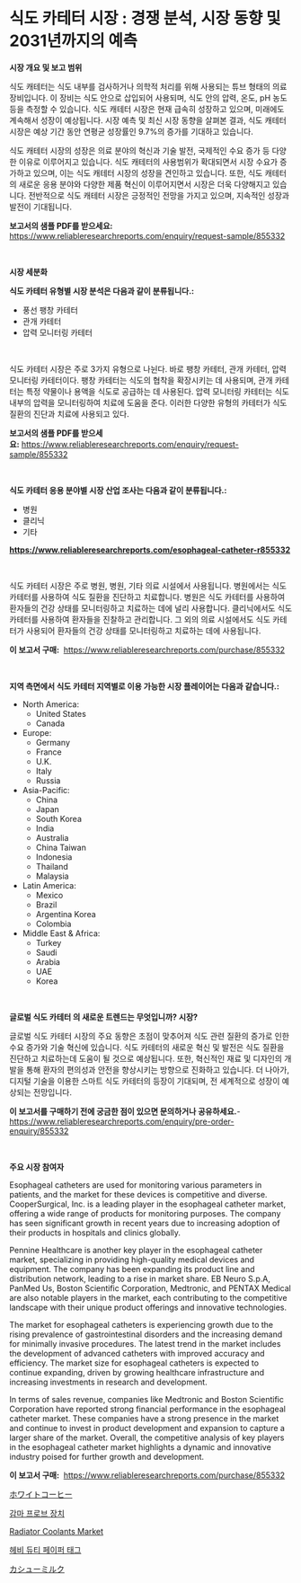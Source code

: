 <p><h1>식도 카테터 시장 : 경쟁 분석, 시장 동향 및 2031년까지의 예측</h1></p><p><strong>시장 개요 및 보고 범위</strong></p>
<p><p>식도 캐테터는 식도 내부를 검사하거나 의학적 처리를 위해 사용되는 튜브 형태의 의료 장비입니다. 이 장비는 식도 안으로 삽입되어 사용되며, 식도 안의 압력, 온도, pH 농도 등을 측정할 수 있습니다. 식도 캐테터 시장은 현재 급속히 성장하고 있으며, 미래에도 계속해서 성장이 예상됩니다. 시장 예측 및 최신 시장 동향을 살펴본 결과, 식도 캐테터 시장은 예상 기간 동안 연평균 성장률인 9.7%의 증가를 기대하고 있습니다.</p><p>식도 캐테터 시장의 성장은 의료 분야의 혁신과 기술 발전, 국제적인 수요 증가 등 다양한 이유로 이루어지고 있습니다. 식도 캐테터의 사용범위가 확대되면서 시장 수요가 증가하고 있으며, 이는 식도 캐테터 시장의 성장을 견인하고 있습니다. 또한, 식도 캐테터의 새로운 응용 분야와 다양한 제품 혁신이 이루어지면서 시장은 더욱 다양해지고 있습니다. 전반적으로 식도 캐테터 시장은 긍정적인 전망을 가지고 있으며, 지속적인 성장과 발전이 기대됩니다.</p></p>
<p><strong>보고서의 샘플 PDF를 받으세요:</strong> <a href="https://www.reliableresearchreports.com/enquiry/request-sample/855332">https://www.reliableresearchreports.com/enquiry/request-sample/855332</a></p>
<p>&nbsp;</p>
<p><strong>시장 세분화</strong></p>
<p><strong>식도 카테터 유형별 시장 분석은 다음과 같이 분류됩니다.:</strong></p>
<p><ul><li>풍선 팽창 카테터</li><li>관개 카테터</li><li>압력 모니터링 카테터</li></ul></p>
<p>&nbsp;</p>
<p><p>식도 카테터 시장은 주로 3가지 유형으로 나뉜다. 바로 팽창 카테터, 관개 카테터, 압력 모니터링 카테터이다. 팽창 카테터는 식도의 협착을 확장시키는 데 사용되며, 관개 카테터는 특정 약물이나 용액을 식도로 공급하는 데 사용된다. 압력 모니터링 카테터는 식도 내부의 압력을 모니터링하여 치료에 도움을 준다. 이러한 다양한 유형의 카테터가 식도 질환의 진단과 치료에 사용되고 있다.</p></p>
<p><strong>보고서의 샘플 PDF를 받으세요:</strong>&nbsp;<a href="https://www.reliableresearchreports.com/enquiry/request-sample/855332">https://www.reliableresearchreports.com/enquiry/request-sample/855332</a></p>
<p>&nbsp;</p>
<p><strong> 식도 카테터 응용 분야별 시장 산업 조사는 다음과 같이 분류됩니다.:</strong></p>
<p><ul><li>병원</li><li>클리닉</li><li>기타</li></ul></p>
<p><strong><a href="https://www.reliableresearchreports.com/esophageal-catheter-r855332">https://www.reliableresearchreports.com/esophageal-catheter-r855332</a></strong></p>
<p>&nbsp;</p>
<p><p>식도 카테터 시장은 주로 병원, 병원, 기타 의료 시설에서 사용됩니다. 병원에서는 식도 카테터를 사용하여 식도 질환을 진단하고 치료합니다. 병원은 식도 카테터를 사용하여 환자들의 건강 상태를 모니터링하고 치료하는 데에 널리 사용합니다. 클리닉에서도 식도 카테터를 사용하여 환자들을 진찰하고 관리합니다. 그 외의 의료 시설에서도 식도 카테터가 사용되어 환자들의 건강 상태를 모니터링하고 치료하는 데에 사용됩니다.</p></p>
<p><strong>이 보고서 구매:</strong>&nbsp; <a href="https://www.reliableresearchreports.com/purchase/855332">https://www.reliableresearchreports.com/purchase/855332</a></p>
<p>&nbsp;</p>
<p><strong>지역 측면에서 식도 카테터 지역별로 이용 가능한 시장 플레이어는 다음과 같습니다.:</strong></p>
<p><ul>
    <li>
        North America:
        <ul>
            <li>United States</li>
            <li>Canada</li>
        </ul>
    </li>
    <li>
        Europe:
        <ul>
            <li>Germany</li>
            <li>France</li>
            <li>U.K.</li>
            <li>Italy</li>
            <li>Russia</li>
        </ul>
    </li>
    <li>
        Asia-Pacific:
        <ul>
            <li>China</li>
            <li>Japan</li>
            <li>South Korea</li>
            <li>India</li>
            <li>Australia</li>
            <li>China Taiwan</li>
            <li>Indonesia</li>
            <li>Thailand</li>
            <li>Malaysia</li>
        </ul>
    </li>
    <li>
        Latin America:
        <ul>
            <li>Mexico</li>
            <li>Brazil</li>
            <li>Argentina Korea</li>
            <li>Colombia</li>
        </ul>
    </li>
    <li>
        Middle East & Africa:
        <ul>
            <li>Turkey</li>
            <li>Saudi</li>
            <li>Arabia</li>
            <li>UAE</li>
            <li>Korea</li>
        </ul>
    </li>
    </ul></p>
<p>&nbsp;</p>
<p><strong>글로벌 식도 카테터 의 새로운 트렌드는 무엇입니까? 시장?</strong></p>
<p><p>글로벌 식도 카테터 시장의 주요 동향은 초점이 맞추어져 식도 관련 질환의 증가로 인한 수요 증가와 기술 혁신에 있습니다. 식도 카테터의 새로운 혁신 및 발전은 식도 질환을 진단하고 치료하는데 도움이 될 것으로 예상됩니다. 또한, 혁신적인 재료 및 디자인의 개발을 통해 환자의 편의성과 안전을 향상시키는 방향으로 진화하고 있습니다. 더 나아가, 디지털 기술을 이용한 스마트 식도 카테터의 등장이 기대되며, 전 세계적으로 성장이 예상되는 전망입니다.</p></p>
<p><strong>이 보고서를 구매하기 전에 궁금한 점이 있으면 문의하거나 공유하세요.</strong>- <a href="https://www.reliableresearchreports.com/enquiry/pre-order-enquiry/855332">https://www.reliableresearchreports.com/enquiry/pre-order-enquiry/855332</a></p>
<p>&nbsp;</p>
<p><strong>주요 시장 참여자</strong></p>
<p><p>Esophageal catheters are used for monitoring various parameters in patients, and the market for these devices is competitive and diverse. CooperSurgical, Inc. is a leading player in the esophageal catheter market, offering a wide range of products for monitoring purposes. The company has seen significant growth in recent years due to increasing adoption of their products in hospitals and clinics globally.</p><p>Pennine Healthcare is another key player in the esophageal catheter market, specializing in providing high-quality medical devices and equipment. The company has been expanding its product line and distribution network, leading to a rise in market share. EB Neuro S.p.A, PanMed Us, Boston Scientific Corporation, Medtronic, and PENTAX Medical are also notable players in the market, each contributing to the competitive landscape with their unique product offerings and innovative technologies.</p><p>The market for esophageal catheters is experiencing growth due to the rising prevalence of gastrointestinal disorders and the increasing demand for minimally invasive procedures. The latest trend in the market includes the development of advanced catheters with improved accuracy and efficiency. The market size for esophageal catheters is expected to continue expanding, driven by growing healthcare infrastructure and increasing investments in research and development.</p><p>In terms of sales revenue, companies like Medtronic and Boston Scientific Corporation have reported strong financial performance in the esophageal catheter market. These companies have a strong presence in the market and continue to invest in product development and expansion to capture a larger share of the market. Overall, the competitive analysis of key players in the esophageal catheter market highlights a dynamic and innovative industry poised for further growth and development.</p></p>
<p><strong>이 보고서 구매:</strong>&nbsp;&nbsp;<a href="https://www.reliableresearchreports.com/purchase/855332">https://www.reliableresearchreports.com/purchase/855332</a></p>
<p><p><a href="https://github.com/Sophiaard2003/Market-Research-Report-List-1/blob/main/481780929923.md">ホワイトコーヒー</a></p><p><a href="https://github.com/JackieFauhey9089475/Market-Research-Report-List-1/blob/main/470697527716.md">감마 프로브 장치</a></p><p><a href="https://issuu.com/reportprime-2/docs/radiator-coolants-market-size-2030.pptx">Radiator Coolants Market</a></p><p><a href="https://github.com/Howaoole34545/Market-Research-Report-List-1/blob/main/575885727715.md">헤비 듀티 페이퍼 태그</a></p><p><a href="https://github.com/hilmi-2a/Market-Research-Report-List-1/blob/main/348234329922.md">カシューミルク</a></p></p>